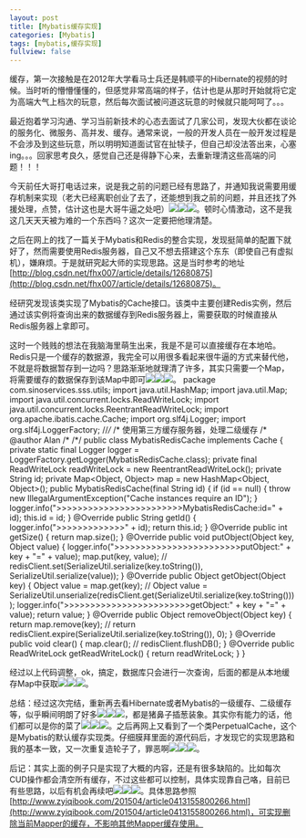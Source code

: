 ```yaml
---
layout: post
title: [Mybatis缓存实现]
categories: [Mybatis]
tags: [mybatis,缓存实现]
fullview: false
---
```

缓存，第一次接触是在2012年大学看马士兵还是韩顺平的Hibernate的视频的时候。当时听的懵懵懂懂的，但感觉非常高端的样子，估计也是从那时开始就将它定为高端大气上档次的玩意，然后每次面试被问道这玩意的时候就只能呵呵了。。。

最近抱着学习沟通、学习当前新技术的心态去面试了几家公司，发现大伙都在谈论的服务化、微服务、高并发、缓存。通常来说，一般的开发人员在一般开发过程是不会涉及到这些玩意，所以明明知道面试官在扯犊子，但自己却没法答出来，心塞ing。。。回家思考良久，感觉自己还是得静下心来，去重新理清这些高端的问题！！！

今天前任大哥打电话过来，说是我之前的问题已经有思路了，并通知我说需要用缓存机制来实现（老大已经离职创业了去了，还能想到我之前的问题，并且还找了外援处理，点赞，估计这也是大哥牛逼之处吧）![](http://img.baidu.com/hi/jx2/j_0003.gif)![](http://img.baidu.com/hi/jx2/j_0003.gif)![](http://img.baidu.com/hi/jx2/j_0003.gif)。顿时心情激动，这不是我这几天天天被为难的一个东西吗？这次一定要把他理清楚。

之后在网上的找了一篇关于Mybatis和Redis的整合实现，发现挺简单的配置下就好了，然而需要使用Redis服务器，自己又不想去搭建这个东东（即使自己有虚拟机），嫌麻烦。于是就研究起大师的实现思路。这是当时参考的地址[http://blog.csdn.net/fhx007/article/details/12680875](http://blog.csdn.net/fhx007/article/details/12680875)。

经研究发现该类实现了Mybatis的Cache接口。该类中主要创建Redis实例，然后通过该实例将查询出来的数据缓存到Redis服务器上，需要获取的时候直接从Redis服务器上拿即可。

这时一个贱贱的想法在我脑海里萌生出来，我是不是可以直接缓存在本地哈。Redis只是一个缓存的数据源，我完全可以用很多看起来很牛逼的方式来替代他，不就是将数据暂存到一边吗？思路渐渐地就理清了许多，其实只需要一个Map，将需要缓存的数据保存到该Map中即可![](http://img.baidu.com/hi/jx2/j_0028.gif)![](http://img.baidu.com/hi/jx2/j_0028.gif)![](http://img.baidu.com/hi/jx2/j_0028.gif)。
package com.sinoservices.sss.utils; import java.util.HashMap; import java.util.Map; import java.util.concurrent.locks.ReadWriteLock; import java.util.concurrent.locks.ReentrantReadWriteLock; import org.apache.ibatis.cache.Cache; import org.slf4j.Logger; import org.slf4j.LoggerFactory; //*/* /* 使用第三方缓存服务器，处理二级缓存 /* @author Alan /* /*/ public class MybatisRedisCache implements Cache { private static final Logger logger = LoggerFactory.getLogger(MybatisRedisCache.class); private final ReadWriteLock readWriteLock = new ReentrantReadWriteLock(); private String id; private Map<Object, Object> map = new HashMap<Object, Object>(); public MybatisRedisCache(final String id) { if (id == null) { throw new IllegalArgumentException("Cache instances require an ID"); } logger.info(">>>>>>>>>>>>>>>>>>>>>>>>MybatisRedisCache:id=" + id); this.id = id; } @Override public String getId() { logger.info(">>>>>>>>>>>>>" + id); return this.id; } @Override public int getSize() { return map.size(); } @Override public void putObject(Object key, Object value) { logger.info(">>>>>>>>>>>>>>>>>>>>>>>>putObject:" + key + "=" + value); map.put(key, value); // redisClient.set(SerializeUtil.serialize(key.toString()), SerializeUtil.serialize(value)); } @Override public Object getObject(Object key) { Object value = map.get(key); // Object value = SerializeUtil.unserialize(redisClient.get(SerializeUtil.serialize(key.toString()))); logger.info(">>>>>>>>>>>>>>>>>>>>>>>>getObject:" + key + "=" + value); return value; } @Override public Object removeObject(Object key) { return map.remove(key); // return redisClient.expire(SerializeUtil.serialize(key.toString()), 0); } @Override public void clear() { map.clear(); // redisClient.flushDB(); } @Override public ReadWriteLock getReadWriteLock() { return readWriteLock; } }

经过以上代码调整，ok，搞定，数据库只会进行一次查询，后面的都是从本地缓存Map中获取![](http://img.baidu.com/hi/jx2/j_0038.gif)![](http://img.baidu.com/hi/jx2/j_0038.gif)![](http://img.baidu.com/hi/jx2/j_0038.gif)。

总结：经过这次完结，重新再去看Hibernate或者Mybatis的一级缓存、二级缓存等，似乎瞬间明朗了好多![](http://img.baidu.com/hi/jx2/j_0083.gif)![](http://img.baidu.com/hi/jx2/j_0083.gif)![](http://img.baidu.com/hi/jx2/j_0083.gif)，都是猪鼻子插葱装象。其实你有能力的话，他们都可以是你的菜了![](http://img.baidu.com/hi/jx2/j_0082.gif)![](http://img.baidu.com/hi/jx2/j_0082.gif)![](http://img.baidu.com/hi/jx2/j_0082.gif)。之后再网上又看到了一个类PerpetualCache，这个是Mybatis的默认缓存实现类。仔细膜拜里面的源代码后，才发现它的实现思路和我的基本一致，又一次重复造轮子了，罪恶啊![](http://img.baidu.com/hi/jx2/j_0016.gif)![](http://img.baidu.com/hi/jx2/j_0016.gif)![](http://img.baidu.com/hi/jx2/j_0016.gif)。

后记：其实上面的例子只是实现了大概的内容，还是有很多缺陷的。比如每次CUD操作都会清空所有缓存，不过这些都可以控制，具体实现靠自己咯，目前已有些思路，以后有机会再续吧![](http://img.baidu.com/hi/jx2/j_0019.gif)![](http://img.baidu.com/hi/jx2/j_0019.gif)![](http://img.baidu.com/hi/jx2/j_0019.gif)。具体思路参照[http://www.zyiqibook.com/201504/article0413155800266.html](http://www.zyiqibook.com/201504/article0413155800266.html)，可实现删除当前Mapper的缓存，不影响其他Mapper缓存使用。
